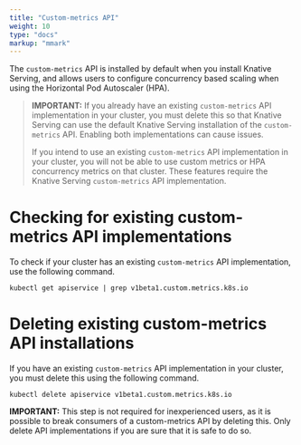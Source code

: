 ```yaml
---
title: "Custom-metrics API"
weight: 10
type: "docs"
markup: "mmark"
---
```


The `custom-metrics` API is installed by default when you install Knative Serving, and allows users to configure concurrency based scaling when using the Horizontal Pod Autoscaler (HPA).

>**IMPORTANT:** If you already have an existing `custom-metrics` API implementation in your cluster, you must delete this so that Knative Serving can use the default Knative Serving installation of the `custom-metrics` API. Enabling both implementations can cause issues.
>
>If you intend to use an existing `custom-metrics` API implementation in your cluster, you will not be able to use custom metrics or HPA concurrency metrics on that cluster. These features require the Knative Serving `custom-metrics` API implementation.

# Checking for existing custom-metrics API implementations

To check if your cluster has an existing `custom-metrics` API implementation, use the following command.

```
kubectl get apiservice | grep v1beta1.custom.metrics.k8s.io
```

# Deleting existing custom-metrics API installations

If you have an existing `custom-metrics` API implementation in your cluster, you must delete this using the following command.

```
kubectl delete apiservice v1beta1.custom.metrics.k8s.io
```

**IMPORTANT:** This step is not required for inexperienced users, as it is possible to break consumers of a custom-metrics API by deleting this. Only delete API implementations if you are sure that it is safe to do so.
